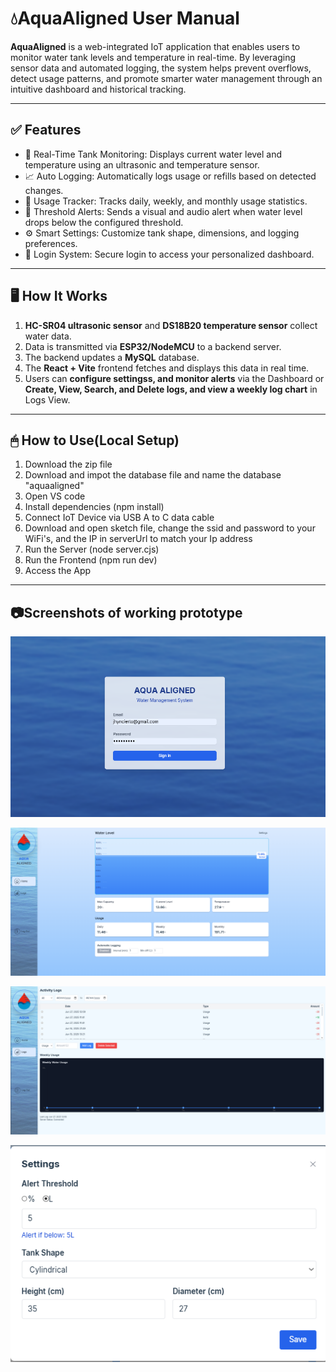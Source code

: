 # 💧AquaAligned User Manual

**AquaAligned** is a web-integrated IoT application that enables users to monitor water tank levels and temperature in real-time. By leveraging sensor data and automated logging, the system helps prevent overflows, detect usage patterns, and promote smarter water management through an intuitive dashboard and historical tracking.

---

## ✅ Features

- 🌊 Real-Time Tank Monitoring: Displays current water level and temperature using an ultrasonic and temperature sensor.
- 📈 Auto Logging: Automatically logs usage or refills based on detected changes.
- 📅 Usage Tracker: Tracks daily, weekly, and monthly usage statistics.
- 🔔 Threshold Alerts: Sends a visual and audio alert when water level drops below the configured threshold.
- ⚙️ Smart Settings: Customize tank shape, dimensions, and logging preferences.
- 🔐 Login System: Secure login to access your personalized dashboard.

---

## 🖥️ How It Works

1. **HC-SR04 ultrasonic sensor** and **DS18B20 temperature sensor** collect water data.
2. Data is transmitted via **ESP32/NodeMCU** to a backend server.
3. The backend updates a **MySQL** database.
4. The **React + Vite** frontend fetches and displays this data in real time.
5. Users can **configure settingss, and monitor alerts** via the Dashboard or **Create, View, Search, and Delete logs, and view a weekly log chart**
   in Logs View.

---

## 🖱 How to Use(Local Setup)
1. Download the zip file
2. Download and impot the database file and name the database "aquaaligned"
3. Open VS code
4. Install dependencies (npm install)
5. Connect IoT Device via USB A to C data cable
6. Download and open sketch file, change the ssid and password to your WiFi's, and the IP in serverUrl to match your Ip address
7. Run the Server (node server.cjs)
8. Run the Frontend (npm run dev)
9. Access the App

---

## 📷Screenshots of working prototype
![Image](assets/Login.png)

![Image](assets/Dashboard.png)

![Image](assets/LogsView.png)

![Image](assets/Settings.png)

